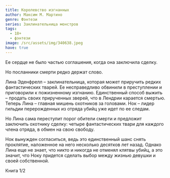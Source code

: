 ```yaml
---
title: Королевство изгнанных
author: Максим М. Мартино
genre: Фэнтези
series: Заклинательница монстров
tags:
  - 18+
  - фэнтези
image: /src/assets/img/340638.jpeg
have: true
---
```

Ее сердце не было частью соглашения, когда она заключила сделку.

Но посланники смерти редко держат слово.

Лина Эденфрелл – заклинательница, которая может приручить редких фантастических тварей. Ее несправедливо обвинили в преступлении и приговорили к пожизненному изгнанию. Единственный способ выжить – продать своих прирученных зверей, что в Лендрии карается смертью. Теперь Лина – главная мишень охотников за головами. Нок – лидер гильдии перерожденных из отряда убийц уже идет по ее следам.

Но Лина сама переступит порог обители смерти и предложит заключить охотнику сделку: четыре фантастических твари для каждого члена отряда, в обмен на свою свободу.

Нок вынужден согласиться, ведь это единственный шанс снять проклятие, наложенное на него несколько десятков лет назад. Однако Лина еще не знает, что никто и никогда не отменял клятвы убийц, а это значит, что Ноку придется сделать выбор между жизнью девушки и своей собственной.

Книга 1/2
